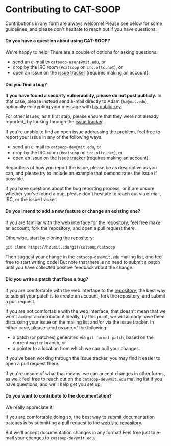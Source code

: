 # Contributing to CAT-SOOP

Contributions in any form are always welcome!  Please see below for some guidelines, and please don't hesitate to reach out if you have questions.

#### Do you have a question about using CAT-SOOP?

We're happy to help!  There are a couple of options for asking questions:

* send an e-mail to `catsoop-users@mit.edu`, or
* drop by the IRC room (`#catsoop` on `irc.oftc.net`), or
* open an issue on the [issue tracker](https://hz.mit.edu/git/catsoop/catsoop/issues) (requires making an account).

#### Did you find a bug?

**If you have found a security vulnerability, please do not post publicly.**  In that case, please instead send e-mail directly to Adam (`hz@mit.edu`), optionally encrypting your message with [his public key](https://hz.mit.edu/hz_pubkey.asc).

For other issues, as a first step, please ensure that they were not already reported_ by looking through the [issue tracker](https://hz.mit.edu/git/cat-soop/cat-soop/issues/).

If you're unable to find an open issue addressing the problem, feel free to report your issue in any of the following ways:

* send an e-mail to `catsoop-dev@mit.edu`, or
* drop by the IRC room (`#catsoop` on `irc.oftc.net`), or
* open an issue on the [issue tracker](https://hz.mit.edu/git/catsoop/catsoop/issues) (requires making an account).

Regardless of how you report the issue, please be as descriptive as you can, and please try to include an example that demonstrates the issue if possible.

If you have questions about the bug reporting process, or if are unsure whether you've found a bug, please don't hesitate to reach out via e-mail, IRC, or the issue tracker.

#### Do you intend to add a new feature or change an existing one?

If you are familiar with the web interface for the [repository](https://hz.mit.edu/git/cat-soop/cat-soop), feel free make an account, fork the repository, and open a pull request there.

Otherwise, start by cloning the repository:

    git clone https://hz.mit.edu/git/catsoop/catsoop

Then suggest your change in the `catsoop-dev@mit.edu` mailing list, and feel free to start writing code!  But note that there is no need to submit a patch until you have collected positive feedback about the change.

#### Did you write a patch that fixes a bug?

If you are comfortable with the web interface to the [repository](https://hz.mit.edu/git/cat-soop/cat-soop), the best way to submit your patch is to create an account, fork the repository, and submit a pull request.

If you are not comfortable with the web interface, that doesn't mean that we won't accept a contribution!  Ideally, by this point, we will already have been discussing your issue on the mailing list and/or via the issue tracker.  In either case, please send us one of the following:

* a patch (or patches) generated via `git format-patch`, based on the current `master` branch, or
* a pointer to a location from which we can pull your changes.

If you've been working through the issue tracker, you may find it easier to open a pull request there.

If you're unsure of what that means, we can accept changes in other forms, as well; feel free to reach out on the `catsoop-dev@mit.edu` mailing list if you have questions, and we'll help get you set up.

#### Do you want to contribute to the documentation?

We really appreciate it!

If you are comfortable doing so, the best way to submit documentation patches is by submitting a pull request to the [web site repository](https://hz.mit.edu/git/catsoop/website).

But we'll accept documentation changes in any format!  Feel free just to e-mail your changes to `catsoop-dev@mit.edu`.

